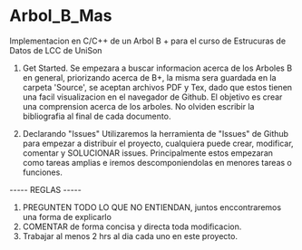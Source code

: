 # Arbol_B_Mas
Implementacion en C/C++ de un Arbol B + para el curso de Estrucuras de Datos de LCC de UniSon

1. Get Started.
    Se empezara a buscar informacion acerca de los Arboles B en general, priorizando acerca de B+, la misma sera guardada en la carpeta 'Source', se aceptan archivos PDF y Tex, dado que estos tienen una facil visualizacion en el navegador de Github.
    El objetivo es crear una comprension acerca de los arboles.
    No olviden escribir la bibliografia al final de cada documento.
    
2. Declarando "Issues"
  Utilizaremos la herramienta de "Issues" de Github para empezar a distribuir el proyecto, cualquiera puede crear, modificar, comentar y SOLUCIONAR issues. Principalmente estos empezaran como tareas amplias e iremos descomponiendolas en menores tareas o funciones.
  
  
----- REGLAS -----
  1. PREGUNTEN TODO LO QUE NO ENTIENDAN, juntos enccontraremos una forma de explicarlo
  2. COMENTAR de forma concisa y directa toda modificacion.
  3. Trabajar al menos 2 hrs al dia cada uno en este proyecto.
